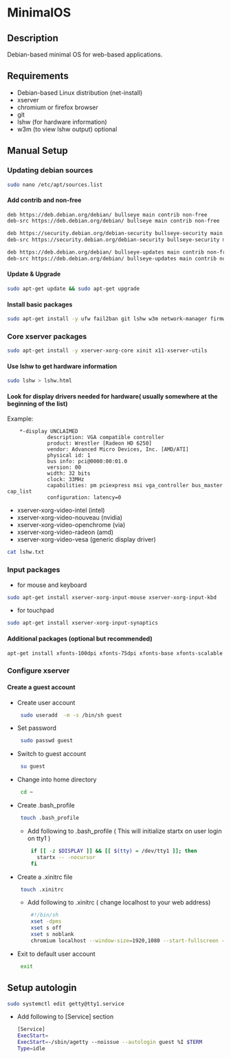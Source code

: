 # MinimalOS

## Description

Debian-based minimal OS for web-based applications.

## Requirements

* Debian-based Linux distribution (net-install)
* xserver
* chromium or firefox browser
* git
* lshw (for hardware information)
* w3m (to view lshw output) optional

## Manual Setup

### Updating debian sources

```bash
sudo nano /etc/apt/sources.list
```

#### Add contrib and non-free

```bash
deb https://deb.debian.org/debian/ bullseye main contrib non-free
deb-src https://deb.debian.org/debian/ bullseye main contrib non-free

deb https://security.debian.org/debian-security bullseye-security main contrib non-free
deb-src https://security.debian.org/debian-security bullseye-security main contrib non-free

deb https://deb.debian.org/debian/ bullseye-updates main contrib non-free
deb-src https://deb.debian.org/debian/ bullseye-updates main contrib non-free
```

#### Update & Upgrade

```bash
sudo apt-get update && sudo apt-get upgrade
```

#### Install basic packages

```bash
sudo apt-get install -y ufw fail2ban git lshw w3m network-manager firmware-iwlwifi chromium
```

### Core xserver packages

```bash
sudo apt-get install -y xserver-xorg-core xinit x11-xserver-utils
```

#### Use lshw to get hardware information

```bash
sudo lshw > lshw.html
```

#### Look for display drivers needed for hardware( usually somewhere at the beginning of the list)

Example:

```
    *-display UNCLAIMED
             description: VGA compatible controller
             product: Wrestler [Radeon HD 6250]
             vendor: Advanced Micro Devices, Inc. [AMD/ATI]
             physical id: 1
             bus info: pci@0000:00:01.0
             version: 00
             width: 32 bits
             clock: 33MHz
             capabilities: pm pciexpress msi vga_controller bus_master cap_list
             configuration: latency=0
```

* xserver-xorg-video-intel (intel)
* xserver-xorg-video-nouveau (nvidia)
* xserver-xorg-video-openchrome (via)
* xserver-xorg-video-radeon (amd)
* xserver-xorg-video-vesa (generic display driver)

```bash
cat lshw.txt
```

### Input packages

* for mouse and keyboard

```bash
sudo apt-get install xserver-xorg-input-mouse xserver-xorg-input-kbd
```

* for touchpad

```bash
sudo apt-get install xserver-xorg-input-synaptics
```

#### Additional packages (optional but recommended)

```bash
apt-get install xfonts-100dpi xfonts-75dpi xfonts-base xfonts-scalable libgl1-mesa-dri mesa-utils
```

### Configure xserver

#### Create a guest account

* Create user account
   ```bash
    sudo useradd  -m -s /bin/sh guest
    ```
* Set password
    ```bash
     sudo passwd guest
     ```
* Switch to guest account
    ```bash
     su guest
     ```
* Change into home directory
    ```bash
     cd ~
     ```
* Create .bash_profile
    ```bash
     touch .bash_profile
     ```
    * Add following to .bash_profile ( This will initialize startx on user login on tty1 )
      ```bash
       if [[ -z $DISPLAY ]] && [[ $(tty) = /dev/tty1 ]]; then
         startx -- -nocursor
       fi
       ```
* Create a .xinitrc file
    ```bash
     touch .xinitrc
     ```
    * Add following to .xinitrc ( change localhost to your web address)
      ```bash
       #!/bin/sh
       xset -dpms
       xset s off
       xset s noblank
       chromium localhost --window-size=1920,1080 --start-fullscreen --kiosk --incognito --noerrdialogs --disable-translate --no-first-run --fast --fast-start --disable-infobars --disable-features=TranslateUI --disk-cache-dir=/dev/null  --password-store=basic
       ```
* Exit to default user account
    ```bash
     exit
     ```

## Setup autologin

```bash
sudo systemctl edit getty@tty1.service
```

* Add following to [Service] section
  ```bash
  [Service]
  ExecStart=
  ExecStart=-/sbin/agetty --noissue --autologin guest %I $TERM
  Type=idle
  ```
